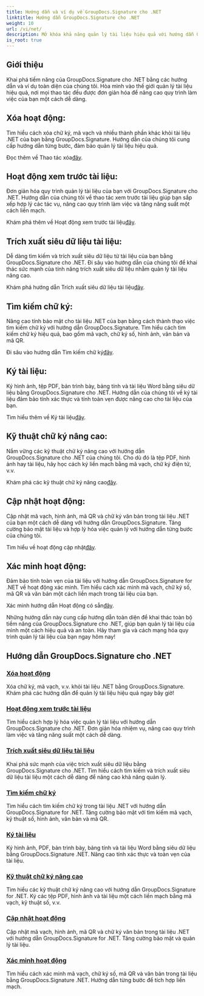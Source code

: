 ```yaml
---
title: Hướng dẫn và ví dụ về GroupDocs.Signature cho .NET
linktitle: Hướng dẫn GroupDocs.Signature cho .NET
weight: 10
url: /vi/net/
description: Mở khóa khả năng quản lý tài liệu hiệu quả với hướng dẫn GroupDocs.Signature for .NET. Xóa, xem trước, trích xuất siêu dữ liệu, ký, cập nhật và xác minh tài liệu một cách liền mạch.
is_root: true
---
```

## Giới thiệu

Khai phá tiềm năng của GroupDocs.Signature cho .NET bằng các hướng dẫn và ví dụ toàn diện của chúng tôi. Hòa mình vào thế giới quản lý tài liệu hiệu quả, nơi mọi thao tác đều được đơn giản hóa để nâng cao quy trình làm việc của bạn một cách dễ dàng.

## Xóa hoạt động:
Tìm hiểu cách xóa chữ ký, mã vạch và nhiều thành phần khác khỏi tài liệu .NET của bạn bằng GroupDocs.Signature. Hướng dẫn của chúng tôi cung cấp hướng dẫn từng bước, đảm bảo quản lý tài liệu hiệu quả.

 Đọc thêm về Thao tác xóa[đây](./delete-operations/).

## Hoạt động xem trước tài liệu:
Đơn giản hóa quy trình quản lý tài liệu của bạn với GroupDocs.Signature cho .NET. Hướng dẫn của chúng tôi về thao tác xem trước tài liệu giúp bạn sắp xếp hợp lý các tác vụ, nâng cao quy trình làm việc và tăng năng suất một cách liền mạch.

 Khám phá thêm về Hoạt động xem trước tài liệu[đây](./document-preview-operations/).

## Trích xuất siêu dữ liệu tài liệu:
Dễ dàng tìm kiếm và trích xuất siêu dữ liệu từ tài liệu của bạn bằng GroupDocs.Signature cho .NET. Đi sâu vào hướng dẫn của chúng tôi để khai thác sức mạnh của tính năng trích xuất siêu dữ liệu nhằm quản lý tài liệu nâng cao.

 Khám phá hướng dẫn Trích xuất siêu dữ liệu tài liệu[đây](./document-metadata-extraction/).

## Tìm kiếm chữ ký:
Nâng cao tính bảo mật cho tài liệu .NET của bạn bằng cách thành thạo việc tìm kiếm chữ ký với hướng dẫn GroupDocs.Signature. Tìm hiểu cách tìm kiếm chữ ký hiệu quả, bao gồm mã vạch, chữ ký số, hình ảnh, văn bản và mã QR.

 Đi sâu vào hướng dẫn Tìm kiếm chữ ký[đây](./signature-searching/).

## Ký tài liệu:
Ký hình ảnh, tệp PDF, bản trình bày, bảng tính và tài liệu Word bằng siêu dữ liệu bằng GroupDocs.Signature cho .NET. Hướng dẫn của chúng tôi về ký tài liệu đảm bảo tính xác thực và tính toàn vẹn được nâng cao cho tài liệu của bạn.

 Tìm hiểu thêm về Ký tài liệu[đây](./document-signing/).

## Kỹ thuật chữ ký nâng cao:
Nắm vững các kỹ thuật chữ ký nâng cao với hướng dẫn GroupDocs.Signature cho .NET của chúng tôi. Cho dù đó là tệp PDF, hình ảnh hay tài liệu, hãy học cách ký liền mạch bằng mã vạch, chữ ký điện tử, v.v.

 Khám phá các kỹ thuật chữ ký nâng cao[đây](./advanced-signature-techniques/).

## Cập nhật hoạt động:
Cập nhật mã vạch, hình ảnh, mã QR và chữ ký văn bản trong tài liệu .NET của bạn một cách dễ dàng với hướng dẫn GroupDocs.Signature. Tăng cường bảo mật tài liệu và hợp lý hóa việc quản lý với hướng dẫn từng bước của chúng tôi.

 Tìm hiểu về hoạt động cập nhật[đây](./update-operations/).

## Xác minh hoạt động:
Đảm bảo tính toàn vẹn của tài liệu với hướng dẫn GroupDocs.Signature for .NET về hoạt động xác minh. Tìm hiểu cách xác minh mã vạch, chữ ký số, mã QR và văn bản một cách liền mạch trong tài liệu của bạn.

 Xác minh hướng dẫn Hoạt động có sẵn[đây](./verify-operations/). 

Những hướng dẫn này cung cấp hướng dẫn toàn diện để khai thác toàn bộ tiềm năng của GroupDocs.Signature cho .NET, giúp bạn quản lý tài liệu của mình một cách hiệu quả và an toàn. Hãy tham gia và cách mạng hóa quy trình quản lý tài liệu của bạn ngay hôm nay!
## Hướng dẫn GroupDocs.Signature cho .NET 
### [Xóa hoạt động](./delete-operations/)
Xóa chữ ký, mã vạch, v.v. khỏi tài liệu .NET bằng GroupDocs.Signature. Khám phá các hướng dẫn để quản lý tài liệu hiệu quả ngay bây giờ!
### [Hoạt động xem trước tài liệu](./document-preview-operations/)
Tìm hiểu cách hợp lý hóa việc quản lý tài liệu với hướng dẫn GroupDocs.Signature cho .NET. Đơn giản hóa nhiệm vụ, nâng cao quy trình làm việc và tăng năng suất một cách dễ dàng.
### [Trích xuất siêu dữ liệu tài liệu](./document-metadata-extraction/)
Khai phá sức mạnh của việc trích xuất siêu dữ liệu bằng GroupDocs.Signature cho .NET. Tìm hiểu cách tìm kiếm và trích xuất siêu dữ liệu tài liệu một cách dễ dàng để nâng cao khả năng quản lý.
### [Tìm kiếm chữ ký](./signature-searching/)
Tìm hiểu cách tìm kiếm chữ ký trong tài liệu .NET với hướng dẫn GroupDocs.Signature for .NET. Tăng cường bảo mật với tìm kiếm mã vạch, kỹ thuật số, hình ảnh, văn bản và mã QR.
### [Ký tài liệu](./document-signing/)
Ký hình ảnh, PDF, bản trình bày, bảng tính và tài liệu Word bằng siêu dữ liệu bằng GroupDocs.Signature .NET. Nâng cao tính xác thực và toàn vẹn của tài liệu.
### [Kỹ thuật chữ ký nâng cao](./advanced-signature-techniques/)
Tìm hiểu các kỹ thuật chữ ký nâng cao với hướng dẫn GroupDocs.Signature for .NET. Ký các tệp PDF, hình ảnh và tài liệu một cách liền mạch bằng mã vạch, kỹ thuật số, v.v.
### [Cập nhật hoạt động](./update-operations/)
Cập nhật mã vạch, hình ảnh, mã QR và chữ ký văn bản trong tài liệu .NET với hướng dẫn GroupDocs.Signature for .NET. Tăng cường bảo mật và quản lý tài liệu.
### [Xác minh hoạt động](./verify-operations/)
Tìm hiểu cách xác minh mã vạch, chữ ký số, mã QR và văn bản trong tài liệu bằng GroupDocs.Signature .NET. Hướng dẫn từng bước để tích hợp liền mạch.